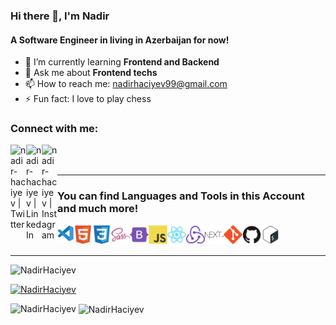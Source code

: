 ### Hi there 👋, I'm Nadir
#### A Software Engineer in living in Azerbaijan for now!

- 🌱  I’m currently learning **Frontend and Backend**
- 💬  Ask me about **Frontend techs**
- 📫  How to reach me: nadirhaciyev99@gmail.com
- ⚡ Fun fact: I love to play chess

### Connect with me:
<!-- [<img align="left" alt="nadir-haciyev | YouTube" width="25px" src="https://raw.githubusercontent.com/rahuldkjain/github-profile-readme-generator/master/src/images/icons/Social/youtube.svg" />](https://www.youtube.com/) -->
[<img align="left" alt="nadir-haciyev | Twitter" width="25px" src="https://raw.githubusercontent.com/rahuldkjain/github-profile-readme-generator/master/src/images/icons/Social/twitter.svg" />](https://twitter.com/nadir_haciyev)
[<img align="left" alt="nadir-haciyev | LinkedIn" width="25px" src="https://raw.githubusercontent.com/rahuldkjain/github-profile-readme-generator/master/src/images/icons/Social/linked-in-alt.svg" />](https://www.linkedin.com/in/nadir-haciyev/)
[<img align="left" alt="nadir-haciyev | Instagram" width="25px" src="https://raw.githubusercontent.com/rahuldkjain/github-profile-readme-generator/master/src/images/icons/Social/instagram.svg" />](https://www.instagram.com/nadirhv/)
<!-- [<img align="left" alt="nadir-haciyev | Instagram" width="25px" src="https://raw.githubusercontent.com/rahuldkjain/github-profile-readme-generator/master/src/images/icons/Social/stack-overflow.svg" />](https://www.instagram.com/nadirhv/) -->
<br />
<br />

---
### You can find Languages and Tools in this Account and much more!

<img align="left" alt="Visual Studio Code" title="Visual Studio Code" width="26px" src="https://raw.githubusercontent.com/devicons/devicon/master/icons/vscode/vscode-original.svg" />
<img align="left" alt="HTML5" title="HTML5" width="30px" src="https://raw.githubusercontent.com/devicons/devicon/master/icons/html5/html5-original.svg" />
<img align="left" alt="CSS3" title="CSS3" width="30px" src="https://raw.githubusercontent.com/devicons/devicon/master/icons/css3/css3-original.svg" />
<img align="left" alt="Sass" title="Sass" width="30px" src="https://raw.githubusercontent.com/devicons/devicon/master/icons/sass/sass-original.svg" />
<img align="left" alt="Bootstrap" title="Bootstrap" width="30px" src="https://raw.githubusercontent.com/devicons/devicon/master/icons/bootstrap/bootstrap-plain.svg" />
<img align="left" alt="JavaScript" title="JavaScript" width="30px" src="https://raw.githubusercontent.com/devicons/devicon/master/icons/javascript/javascript-original.svg" />
<img align="left" alt="React" title="React" width="30px" src="https://raw.githubusercontent.com/devicons/devicon/master/icons/react/react-original.svg" />
<img align="left" alt="React" title="React" width="30px" src="https://raw.githubusercontent.com/devicons/devicon/master/icons/redux/redux-original.svg" />
<img align="left" alt="React" title="React" width="30px" src="https://raw.githubusercontent.com/devicons/devicon/master/icons/nextjs/nextjs-original-wordmark.svg" />
<img align="left" alt="Git" title="Git" width="30px" src="https://raw.githubusercontent.com/devicons/devicon/master/icons/git/git-original.svg" />
<img align="left" alt="GitHub" title="GitHub" width="30px" src="https://raw.githubusercontent.com/devicons/devicon/master/icons/github/github-original.svg" />
<img align="left" alt="Terminal" title="Terminal" width="30px" src="https://raw.githubusercontent.com/devicons/devicon/master/icons/bash/bash-original.svg" />
<!-- <img align="left" alt="Vue" width="30px" src="https://raw.githubusercontent.com/devicons/devicon/master/icons/vuejs/vuejs-original.svg" />
<img align="left" alt="Nuxt" width="30px" src="https://raw.githubusercontent.com/devicons/devicon/master/icons/nuxtjs/nuxtjs-original.svg" />
<img align="left" alt="GraphQL" width="30px" src="https://raw.githubusercontent.com/devicons/devicon/master/icons/graphql/graphql-plain-wordmark.svg" />
<img align="left" alt="Node.js" width="30px" src="https://raw.githubusercontent.com/devicons/devicon/master/icons/nodejs/nodejs-original.svg" />
<img align="left" alt="SQL" width="30px" src="https://raw.githubusercontent.com/devicons/devicon/master/icons/html5/html5-original.svg" />
<img align="left" alt="MongoDB" width="30px" src="https://raw.githubusercontent.com/devicons/devicon/master/icons/mongodb/mongodb-original-wordmark.svg" />
<img align="left" alt="Gatsby" width="30px" src="https://raw.githubusercontent.com/devicons/devicon/master/icons/gatsby/gatsby-original.svg" />
<img align="left" alt="MySQL" width="30px" src="https://raw.githubusercontent.com/devicons/devicon/master/icons/mysql/mysql-original-wordmark.svg" /> -->
<br />
<br />

---
<p align="left"><img src="https://komarev.com/ghpvc/?username=NadirHaciyev&label=Profile%20views&color=0e75b6&style=flat" alt="NadirHaciyev" /></p>
<p style="width:100%"><a href="https://github.com/ryo-ma/github-profile-trophy"><img src="https://github-profile-trophy.vercel.app/?username=NadirHaciyev" alt="NadirHaciyev" /></a></p>
<p><img align="left" src="https://github-readme-stats.vercel.app/api/top-langs?username=NadirHaciyev&show_icons=true&locale=en&layout=compact" alt="NadirHaciyev" /></p>
<p>&nbsp;<img align="center" src="https://github-readme-stats.vercel.app/api?username=NadirHaciyev&show_icons=true&locale=en" alt="NadirHaciyev" width="50%" /></p><br />
<br />

<!--
**NadirHaciyev/NadirHaciyev** is a ✨ _special_ ✨ repository because its `README.md` (this file) appears on your GitHub profile.

Here are some ideas to get you started:

- 🔭 I’m currently working on ...
- 🌱 I’m currently learning ...
- 👯 I’m looking to collaborate on ...
- 🤔 I’m looking for help with ...
- 💬 Ask me about ...
- 📫 How to reach me: ...
- 😄 Pronouns: ...
- ⚡ Fun fact: ...
-->
